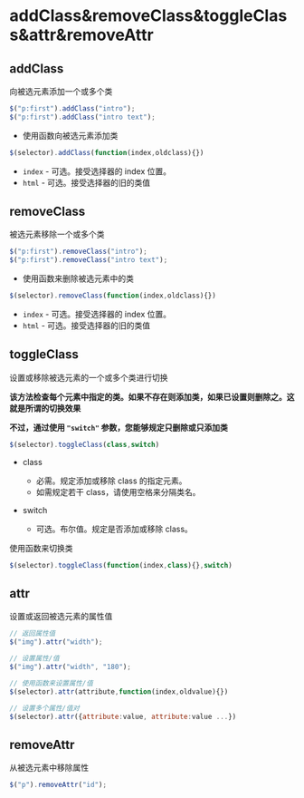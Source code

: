 # addClass&removeClass&toggleClass&attr&removeAttr

## addClass

向被选元素添加一个或多个类

```js
$("p:first").addClass("intro");
$("p:first").addClass("intro text");
```

- 使用函数向被选元素添加类

```js
$(selector).addClass(function(index,oldclass){})
```

- `index` - 可选。接受选择器的 index 位置。
- `html` - 可选。接受选择器的旧的类值

## removeClass

被选元素移除一个或多个类

```js
$("p:first").removeClass("intro");
$("p:first").removeClass("intro text");
```

- 使用函数来删除被选元素中的类

```js
$(selector).removeClass(function(index,oldclass){})
```

- `index` - 可选。接受选择器的 index 位置。
- `html` - 可选。接受选择器的旧的类值

## toggleClass

设置或移除被选元素的一个或多个类进行切换

**该方法检查每个元素中指定的类。如果不存在则添加类，如果已设置则删除之。这就是所谓的切换效果**

**不过，通过使用 `"switch"` 参数，您能够规定只删除或只添加类**

```js
$(selector).toggleClass(class,switch)
```

- class
  - 必需。规定添加或移除 class 的指定元素。
  - 如需规定若干 class，请使用空格来分隔类名。

- switch
  - 可选。布尔值。规定是否添加或移除 class。

使用函数来切换类

```js
$(selector).toggleClass(function(index,class){},switch)
```

## attr

设置或返回被选元素的属性值

```js
// 返回属性值
$("img").attr("width");

// 设置属性/值
$("img").attr("width", "180");

// 使用函数来设置属性/值
$(selector).attr(attribute,function(index,oldvalue){})

// 设置多个属性/值对
$(selector).attr({attribute:value, attribute:value ...})
```

## removeAttr

从被选元素中移除属性

```js
$("p").removeAttr("id");
```